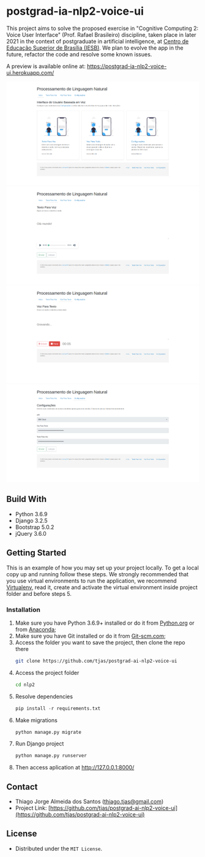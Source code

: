 # postgrad-ia-nlp2-voice-ui
This project aims to solve the proposed exercise in "Cognitive Computing 2: Voice User Interface" (Prof. Rafael Brasileiro) discipline, taken place in later 2021 in the context of postgraduate in artificial intelligence, at [Centro de Educação Superior de Brasília (IESB)](https://www.iesb.br/). We plan to evolve the app in the future, refactor the code and resolve some known issues.

A preview is available online at: https://postgrad-ia-nlp2-voice-ui.herokuapp.com/

[![Início][screenshot-home]]()
[![Texto Para Voz][screenshot-tts]]()
[![Voz Para Texto][screenshot-stt]]()
[![Configurações][screenshot-config]]()

## Build With

* Python 3.6.9
* Django 3.2.5
* Bootstrap 5.0.2
* jQuery 3.6.0

## Getting Started

This is an example of how you may set up your project locally. To get a local copy up and running follow these steps. We strongly recommended that you use virtual environments to run the application, we recommend [Virtualenv](https://virtualenv.pypa.io/en/latest/), read it, create and activate the virtual environment inside project folder and before steps 5.

### Installation

1. Make sure you have Python 3.6.9+ installed or do it from [Python.org](https://www.python.org/) or from [Anaconda](https://www.anaconda.com/);
2. Make sure you have Git installed or do it from [Git-scm.com](https://git-scm.com/);
3. Access the folder you want to save the project, then clone the repo there
   ```sh
   git clone https://github.com/tjas/postgrad-ai-nlp2-voice-ui
   ```
4. Access the project folder
   ```sh
   cd nlp2
   ```
5. Resolve dependencies
   ```py
   pip install -r requirements.txt
   ```
6. Make migrations
    ```py
    python manage.py migrate
    ```
7. Run Django project
    ```py
    python manage.py runserver
    ```
8. Then access aplication at http://127.0.0.1:8000/


<!-- CONTACT -->
## Contact

* Thiago Jorge Almeida dos Santos (thiago.tjas@gmail.com)
* Project Link: [https://github.com/tjas/postgrad-ai-nlp2-voice-ui](https://github.com/tjas/postgrad-ai-nlp2-voice-ui)

<!-- LICENSE -->
## License

* Distributed under the `MIT License`.


<!-- MARKDOWN LINKS & IMAGES -->
<!-- https://www.markdownguide.org/basic-syntax/#reference-style-links -->
[screenshot-home]: screenshots/nlp2_voice_ui_01_home_01.png
[screenshot-tts]: screenshots/nlp2_voice_ui_02_tts_02.png
[screenshot-stt]: screenshots/nlp2_voice_ui_03_stt_02.png
[screenshot-config]: screenshots/nlp2_voice_ui_04_config_01.png